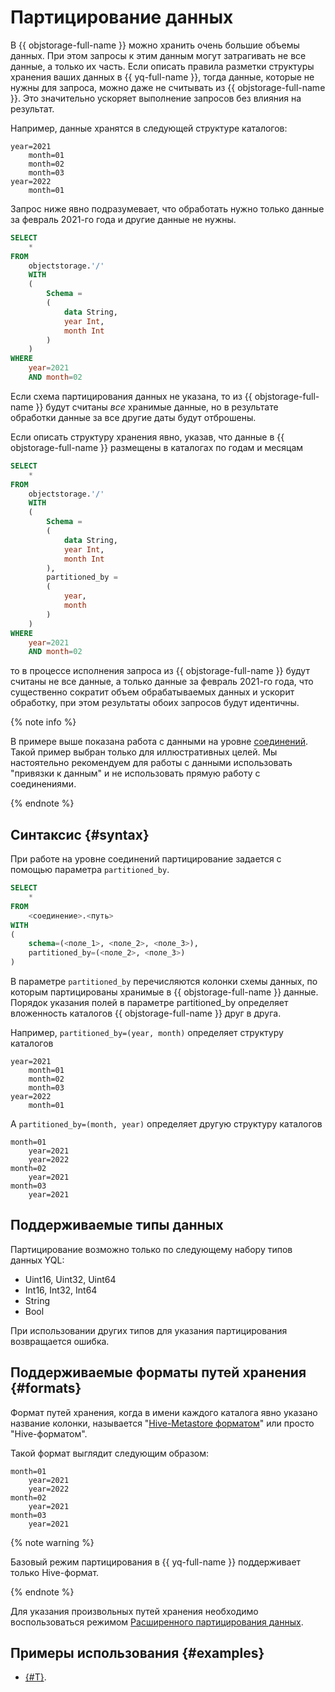 # Партицирование данных

В {{ objstorage-full-name }} можно хранить очень большие объемы данных. При этом запросы к этим данным могут затрагивать не все данные, а только их часть. Если описать правила разметки структуры хранения ваших данных в {{ yq-full-name }}, тогда данные, которые не нужны для запроса, можно даже не считывать из {{ objstorage-full-name }}. Это значительно ускоряет выполнение запросов без влияния на результат. 

Например, данные хранятся в следующей структуре каталогов:

```
year=2021
    month=01
    month=02
    month=03
year=2022
    month=01
```

Запрос ниже явно подразумевает, что обработать нужно только данные за февраль 2021-го года и другие данные не нужны. 

```sql
SELECT 
    * 
FROM 
    objectstorage.'/' 
    WITH
    (
        Schema =
        (
            data String, 
            year Int, 
            month Int
        )
    ) 
WHERE 
    year=2021 
    AND month=02
```

Если схема партицирования данных не указана, то из {{ objstorage-full-name }} будут считаны _все_ хранимые данные, но в результате обработки данные за все другие даты будут отброшены.

Если описать структуру хранения явно, указав, что данные в {{ objstorage-full-name }} размещены в каталогах по годам и месяцам
```sql
SELECT 
    * 
FROM 
    objectstorage.'/' 
    WITH
    (
        Schema =
        (
            data String, 
            year Int, 
            month Int
        ),
        partitioned_by = 
        (
            year,
            month
        )
    ) 
WHERE 
    year=2021 
    AND month=02
```

то в процессе исполнения запроса из {{ objstorage-full-name }} будут считаны не все данные, а только данные за февраль 2021-го года, что существенно сократит объем обрабатываемых данных и ускорит обработку, при этом результаты обоих запросов будут идентичны.

{% note info %}

В примере выше показана работа с данными на уровне [соединений](glossary.md#connection). Такой пример выбран только для иллюстративных целей. Мы настоятельно рекомендуем для работы с данными использовать "привязки к данным" и не использовать прямую работу с соединениями.

{% endnote %}

## Синтаксис {#syntax}

При работе на уровне соединений партицирование задается с помощью параметра `partitioned_by`.

```sql
SELECT 
    * 
FROM 
    <соединение>.<путь> 
WITH 
(
    schema=(<поле_1>, <поле_2>, <поле_3>), 
    partitioned_by=(<поле_2>, <поле_3>)
)
```


В параметре `partitioned_by` перечисляются колонки схемы данных, по которым партицированы хранимые в {{ objstorage-full-name }} данные. Порядок указания полей в параметре partitioned_by определяет вложенность каталогов {{ objstorage-full-name }} друг в друга. 

Например, `partitioned_by=(year, month)` определяет структуру каталогов

```
year=2021
    month=01
    month=02
    month=03
year=2022
    month=01
```

А `partitioned_by=(month, year)` определяет другую структуру каталогов

```
month=01
    year=2021
    year=2022
month=02
    year=2021
month=03
    year=2021
```

## Поддерживаемые типы данных

Партицирование возможно только по следующему набору типов данных YQL:
- Uint16, Uint32, Uint64
- Int16, Int32, Int64
- String
- Bool

При использовании других типов для указания партицирования возвращается ошибка.

## Поддерживаемые форматы путей хранения {#formats}

Формат путей хранения, когда в имени каждого каталога явно указано название колонки, называется "[Hive-Metastore форматом](/blog/posts/2023/06/hive-metastore-preview)" или просто "Hive-форматом".

Такой формат выглядит следующим образом:
```
month=01
    year=2021
    year=2022
month=02
    year=2021
month=03
    year=2021
```

{% note warning %}

Базовый режим партицирования в {{ yq-full-name }} поддерживает только Hive-формат. 

{% endnote %}

Для указания произвольных путей хранения необходимо воспользоваться режимом [Расширенного партицирования данных](partition-projection.md).

## Примеры использования {#examples}

* [{#T}](../tutorials/yq-storage.md).
